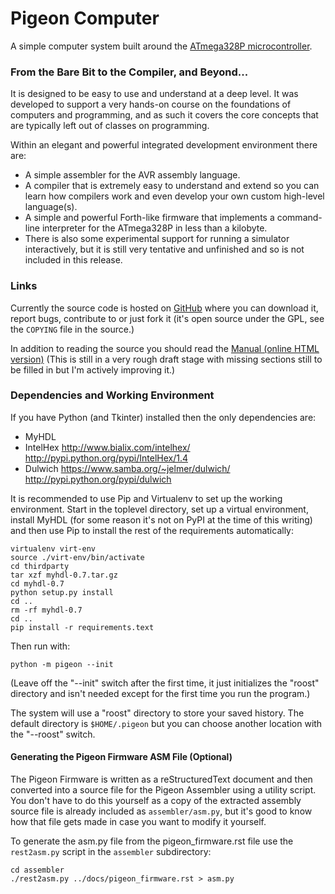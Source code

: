 Pigeon Computer
===============

A simple computer system built around the [ATmega328P microcontroller][1].

### From the Bare Bit to the Compiler, and Beyond...

It is designed to be easy to use and understand at a deep level.  It was
developed to support a very hands-on course on the foundations of
computers and programming, and as such it covers the core concepts that are
typically left out of classes on programming.

Within an elegant and powerful integrated development environment there
are:

* A simple assembler for the AVR assembly language.
* A compiler that is extremely easy to understand and extend so you can
  learn how compilers work and even develop your own custom high-level
  language(s).
* A simple and powerful Forth-like firmware that implements a
  command-line interpreter for the ATmega328P in less than a kilobyte.
* There is also some experimental support for running a simulator
  interactively, but it is still very tentative and unfinished and so
  is not included in this release.

### Links

Currently the source code is hosted on [GitHub][3] where you can download
it, report bugs, contribute to or just fork it (it's open source under
the GPL, see the `COPYING` file in the source.)

In addition to reading the source you should read the [Manual (online
HTML version)][4] (This is still in a very rough draft stage with missing
sections still to be filled in but I'm actively improving it.)

### Dependencies and Working Environment

If you have Python (and Tkinter) installed then the only dependencies are:

* MyHDL
* IntelHex http://www.bialix.com/intelhex/ http://pypi.python.org/pypi/IntelHex/1.4
* Dulwich https://www.samba.org/~jelmer/dulwich/ http://pypi.python.org/pypi/dulwich

It is recommended to use Pip and Virtualenv to set up the working environment.
Start in the toplevel directory, set up a virtual environment, install MyHDL
(for some reason it's not on PyPI at the time of this writing) and then use
Pip to install the rest of the requirements automatically:

    virtualenv virt-env
    source ./virt-env/bin/activate
    cd thirdparty
    tar xzf myhdl-0.7.tar.gz
    cd myhdl-0.7
    python setup.py install
    cd ..
    rm -rf myhdl-0.7
    cd ..
    pip install -r requirements.text 

Then run with:

    python -m pigeon --init

(Leave off the "--init" switch after the first time, it just initializes
the "roost" directory and isn't needed except for the first time you run
the program.)

The system will use a "roost" directory to store your saved history. The
default directory is `$HOME/.pigeon` but you can choose another location
with the "--roost" switch.


#### Generating the Pigeon Firmware ASM File (Optional)

The Pigeon Firmware is written as a reStructuredText document and then
converted into a source file for the Pigeon Assembler using a utility
script.  You don't have to do this yourself as a copy of the extracted
assembly source file is already included as `assembler/asm.py`, but it's
good to know how that file gets made in case you want to modify it
yourself.

To generate the asm.py file from the pigeon_firmware.rst file use the
`rest2asm.py` script in the `assembler` subdirectory:

    cd assembler
    ./rest2asm.py ../docs/pigeon_firmware.rst > asm.py 


[1]: http://www.atmel.com/devices/atmega328p.aspx

[2]: http://pythonwise.blogspot.com/2012/06/python-based-assembler.html

[3]: https://github.com/PhoenixBureau/PigeonComputer

[4]: http://phoenixbureau.github.com/PigeonComputer/

